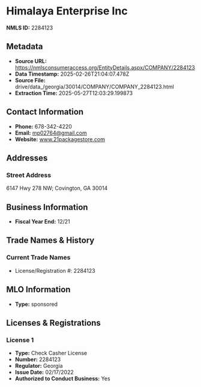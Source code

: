 # Himalaya Enterprise Inc

**NMLS ID:** 2284123

## Metadata
- **Source URL:** https://nmlsconsumeraccess.org/EntityDetails.aspx/COMPANY/2284123
- **Data Timestamp:** 2025-02-26T21:04:07.478Z
- **Source File:** drive/data_/georgia/30014/COMPANY/COMPANY_2284123.html
- **Extraction Time:** 2025-05-27T12:03:29.199873

## Contact Information
- **Phone:** 678-342-4220
- **Email:** mp02764@gmail.com
- **Website:** www.21packagestore.com

## Addresses
### Street Address
6147 Hwy 278 NW; Covington, GA 30014

## Business Information
- **Fiscal Year End:** 12/21

## Trade Names & History
### Current Trade Names
- License/Registration #: 2284123

## MLO Information
- **Type:** sponsored

## Licenses & Registrations

### License 1
- **Type:** Check Casher License
- **Number:** 2284123
- **Regulator:** Georgia
- **Issue Date:** 02/17/2022
- **Authorized to Conduct Business:** Yes
